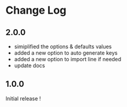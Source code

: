 # Change Log

## 2.0.0
- simiplified the options & defaults values
- added a new option to auto generate keys 
- added a new option to import line if needed
- update docs

## 1.0.0

Initial release !